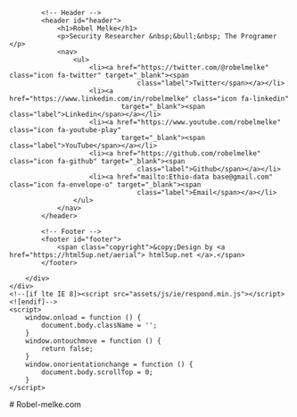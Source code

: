 <!DOCTYPE HTML>
<!--
	Robel Melke - Security Researcher - the programer  -- eidted by me
-->
<html>

<head>
	<title>Robel Melke</title>
	<meta charset="utf-8" />
	<meta name="description" content="Location : 127.0.0.1:1337/ismailtasdelen &amp; U1FgpxieKrOnly5GJg3TiA==">
	<meta name="keywords"
		content="security researcher, bug bounty hunter, robel melke, hall of fame, responsive disclosure, security engineer, information security specialist, web security expert">
	<meta name="robots" content="index, follow">
	<meta http-equiv="Content-Type" content="text/html; charset=utf-8">
	<meta name="revisit-after" content="1 days">
	<meta name="author" content="Robel Melke">
	<meta http-equiv="Content-Type" content="text/html; charset=utf-8" />
	<meta name="viewport" content="width=device-width, initial-scale=1.0">
	<!--[if lte IE 8]><script src="assets/js/ie/html5shiv.js"></script><![endif]-->
	<link rel="stylesheet" href="assets/css/main.css" />
	<!--[if lte IE 8]><link rel="stylesheet" href="assets/css/ie8.css" /><![endif]-->
	<!--[if lte IE 9]><link rel="stylesheet" href="assets/css/ie9.css" /><![endif]-->
	<link rel="shortcut icon" href="assets/css/images/icon.ico">
	<!--[if lte IE 9]><link rel="stylesheet" href="assets/css/images/icon.ico" /><![endif]-->
</head>

<body class="Loading">
	<div id="wrapper">
		<div id="bg"></div>
		<div id="overlay"></div>
		<div id="main">

			<!-- Header -->
			<header id="header">
				<h1>Robel Melke</h1>
				<p>Security Researcher &nbsp;&bull;&nbsp; The Programer </p>
				<nav>
					<ul>
						<li><a href="https://twitter.com/@robelmelke" class="icon fa-twitter" target="_blank"><span
									class="label">Twitter</span></a></li>
						<li><a href="https://www.linkedin.com/in/robelmelke" class="icon fa-linkedin"
								target="_blank"><span class="label">Linkedin</span></a></li>
						<li><a href="https://www.youtube.com/robelmelke" class="icon fa-youtube-play"
								target="_blank"><span class="label">YouTube</span></a></li>
						<li><a href="https://github.com/robelmelke" class="icon fa-github" target="_blank"><span
									class="label">Github</span></a></li>
						<li><a href="mailto:Ethio-data base@gmail.com" class="icon fa-envelope-o" target="_blank"><span
									class="label">Email</span></a></li>
					</ul>
				</nav>
			</header>

			<!-- Footer -->
			<footer id="footer">
				<span class="copyright">&copy;Design by <a href="https://html5up.net/aerial"> html5up.net </a>.</span>
			</footer>

		</div>
	</div>
	<!--[if lte IE 8]><script src="assets/js/ie/respond.min.js"></script><![endif]-->
	<script>
		window.onload = function () {
			document.body.className = '';
		}
		window.ontouchmove = function () {
			return false;
		}
		window.onorientationchange = function () {
			document.body.scrollTop = 0;
		}
	</script>
</body>

</html># Robel-melke.com
